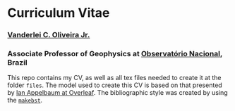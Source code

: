 # Curriculum Vitae

### [Vanderlei C. Oliveira Jr.](http://www.pinga-lab.org/people/oliveira-jr.html)
### Associate Professor of Geophysics at [Observatório Nacional](http://www.on.br/index.php/pt-br/), Brazil

This repo contains my CV, as well as all tex files needed to create it
at the folder `files`.
The model used to create this CV is based on that presented by
[Ian Appelbaum at Overleaf](https://www.overleaf.com/articles/ian-appelbaums-cv/xkcwsvxbrkyr#.We5E0XBrzCI).
The bibliographic style was created by using the
[`makebst`](https://ctan.org/tex-archive/macros/latex/contrib/custom-bib).
